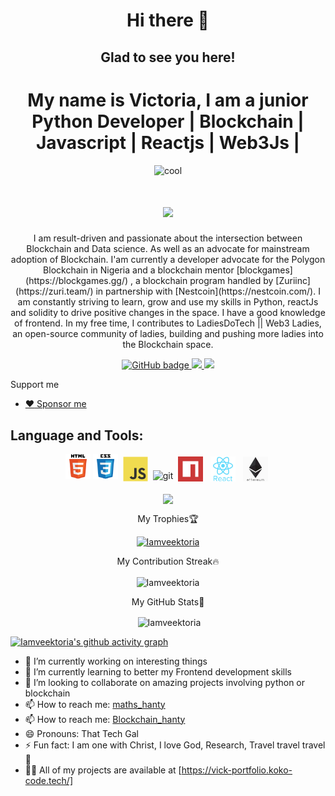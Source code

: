 
<h1 align="center">
 Hi there 👋
</h1>

<h2 align="center">
Glad to see you here!
</h2>



<h1 align="center">
My name is Victoria, I am a junior Python Developer | Blockchain | Javascript | Reactjs | Web3Js |
</h1>

<p align=center><img width="315" alt="cool" src="https://user-images.githubusercontent.com/86707012/162616970-859e7447-87b4-4feb-90b5-619e5dd5351b.png">
</p>


 <h1 align="center">
  <a href="https://git.io/typing-svg">
    <img src="https://readme-typing-svg.herokuapp.com/?lines=Heyyo!👋;I'm+a+Techie...;Welcome+to+my+Profile!&center=true&size=30&">
  </a>
</h1>


<p align="center"> I am result-driven and passionate about the intersection between Blockchain and Data science. 
As well as an advocate for mainstream adoption of Blockchain.  I'am currently a developer advocate for the Polygon Blockchain in Nigeria and a blockchain mentor [blockgames](https://blockgames.gg/) , a blockchain program handled by [Zuriinc](https://zuri.team/) in partnership with [Nestcoin](https://nestcoin.com/).
I am constantly striving to learn, grow and use my skills in Python, reactJs and solidity to drive positive changes in the space. I have a good knowledge of frontend.
In my free time, I contributes to LadiesDoTech || Web3 Ladies, an open-source community of ladies, building and pushing more ladies into the Blockchain space.</p>

<p align="center">
  
  <a href="https://github.com/Iamveektoria?tab=followers">
    <img src="https://img.shields.io/github/followers/Iamveektoria?tab=followers?label=blue&logo=github&style=for-the-badge" alt="GitHub badge" />
  </a>
  <a href="https://twitter.com/Iamveektoria">
    <img src="https://img.shields.io/twitter/follow/Iamveektoria?label=Twitter&logo=twitter&style=for-the-badge" />
  </a>
  <a href="https://discord.com/channels/@me">
    <img src="https://img.shields.io/discord/808727269400772638?color=green&logo=Discord&style=for-the-badge" />
  </a>
</p>

Support me 
- <a href="https://paystack.com/pay/Iamveektoria">:heart: Sponsor me</a>

## Language and Tools:
<p align="center">
   <img src="https://raw.githubusercontent.com/devicons/devicon/master/icons/html5/html5-original-wordmark.svg" alt="html5" width="40" height="40"/>
   <img src="https://raw.githubusercontent.com/devicons/devicon/master/icons/css3/css3-original-wordmark.svg" alt="css3" width="40" height="40"/>
  <img src="https://raw.githubusercontent.com/devicons/devicon/master/icons/javascript/javascript-original.svg" alt="javascript" height="40" style="vertical-align:top; margin:4px"/>
<img src="https://www.vectorlogo.zone/logos/git-scm/git-scm-icon.svg" alt="git" width="40" height="40"/>
  <img src="https://raw.githubusercontent.com/github/explore/80688e429a7d4ef2fca1e82350fe8e3517d3494d/topics/npm/npm.png" alt="NPM" height="40" style="vertical-align:top; margin:4px">
<img src="https://raw.githubusercontent.com/devicons/devicon/master/icons/react/react-original-wordmark.svg" alt="react" height="40" style="vertical-align:top; margin:4px"/>
 <img src="https://raw.githubusercontent.com/github/explore/80688e429a7d4ef2fca1e82350fe8e3517d3494d/topics/ethereum/ethereum.png" alt="cpp" height="40"
    style="vertical-align:top; margin: 4px">
 
</p>

 <div align="center">
 <img align="center" width=690em src="https://github-readme-stats.vercel.app/api/top-langs/?username=Iamveektoria&layout=compact&langs_count=7&theme=dark"/>
</div>
  <p align="center"> My Trophies🏆</p>
<p align="center"> <a href="https://github.com/ryo-ma/github-profile-trophy"><img src="https://github-profile-trophy.vercel.app/?username=Iamveektoria" alt="Iamveektoria" /></a> </p>
  
  <p align="center">My Contribution Streak🔥</p>
 <p align="center"><img align="center" src="https://github-readme-streak-stats.herokuapp.com/?user=Iamveektoria&" alt="Iamveektoria" /></p>
  
  <p align="center">  My GitHub Stats🚀 </p>
  
  <p align="center">&nbsp;<img align="center" src="https://github-readme-stats.vercel.app/api?username=Iamveektoria&show_icons=true&locale=en" alt="Iamveektoria" /></p>
  
  
[![Iamveektoria's github activity graph](https://activity-graph.herokuapp.com/graph?username=Iamveektoria&theme=xcode)](https://git.io/Iamveektoria)






- 🔭 I’m currently working on interesting things
- 🌱 I’m currently learning to better my Frontend development skills
- 👯 I’m looking to collaborate on amazing projects involving python or blockchain
- 📫 How to reach me: <a href="https://twitter.com/Iamveektoria"> maths_hanty </a>  
- 📫 How to reach me: <a href="https://www.linkedin.com/in/victoria-enebeli-78a4841a1/"> Blockchain_hanty</a>
- 😄 Pronouns: That Tech Gal
- ⚡ Fun fact: I am one with Christ, I love God, Research, Travel travel travel 🤗
- 👨‍💻 All of my projects are available at [https://vick-portfolio.koko-code.tech/]
